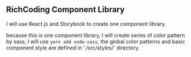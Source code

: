 ## RichCoding Component Library

I will use React.js and Storybook to create one component library.

because this is one component library, I will create series of color pattern by sass, I will use `yarn add node-sass`, the global color patterns and basic component style are defined in './src/styles/' directory.

